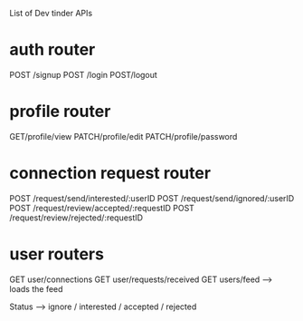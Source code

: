 List of Dev tinder APIs

# auth router

POST /signup
POST /login
POST/logout


# profile router

GET/profile/view
PATCH/profile/edit
PATCH/profile/password

# connection request router
POST  /request/send/interested/:userID
POST  /request/send/ignored/:userID
POST /request/review/accepted/:requestID
POST /request/review/rejected/:requestID

# user routers
GET user/connections
GET user/requests/received
GET users/feed --> loads the feed 


Status --> ignore / interested / accepted / rejected



 






